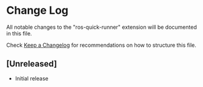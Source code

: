 # Change Log

All notable changes to the "ros-quick-runner" extension will be documented in this file.

Check [Keep a Changelog](http://keepachangelog.com/) for recommendations on how to structure this file.

## [Unreleased]

- Initial release